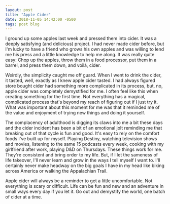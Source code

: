 ```yaml
---
layout: post
title: "Apple Cider"
date: 2018-11-05 14:42:00 -0500
tags: post blog
---
```


I ground up some apples last week and pressed them into cider. It was a deeply satisfying (and delicious) project. I had never made cider before, but I'm lucky to have a friend who grows his own apples and was willing to lend me his press and a little knowledge to help me along. It was really quite easy: Chop up the apples, throw them in a food processor, put them in a barrel, and press them down, and voilà, cider.

Weirdly, the simplicity caught me off guard. When I went to drink the cider, it tasted, well, exactly as I knew apple cider tasted. I had always figured store bought cider had something more complicated in its process, but, no, apple cider was completely demystified  for me. I often feel like this when creating something for the first time. Not everything has a magical, complicated process that's beyond my reach of figuring out if I just try it. What was important about this moment for me was that it reminded me of the value and enjoyment of trying new things and doing it yourself.

The complacency of adulthood is digging its claws into me a bit these days and the cider incident has been a bit of an emotional jolt reminding me that breaking out of that cycle is fun and good. It's easy to rely on the comfort foods I've built up for myself. Playing Destiny, watching television shows and movies, listening to the same 15 podcasts every week, cooking with my girlfriend after work, playing D&D on Thursdays. These things work for me. They're consistent and bring order to my life. But, if I let the sameness of life takeover, I'll never learn and grow in the ways I tell myself I want to. I'll certainly never make headway on the big goals I have in my head like biking across America or walking the Appalachian Trail. 

Apple cider will always be a reminder to get a little uncomfortable. Not everything is scary or difficult. Life can be fun and new and an adventure in small ways every day if you let it. Go out and demystify the world, one batch of cider at a time.
